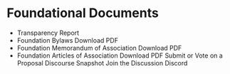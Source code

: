 # Foundational Documents

- Transparency Report
- Foundation Bylaws Download PDF
- Foundation Memorandum of Association Download PDF
- Foundation Articles of Association Download PDF
  Submit or Vote on a Proposal
  Discourse
  Snapshot
  Join the Discussion
  Discord

